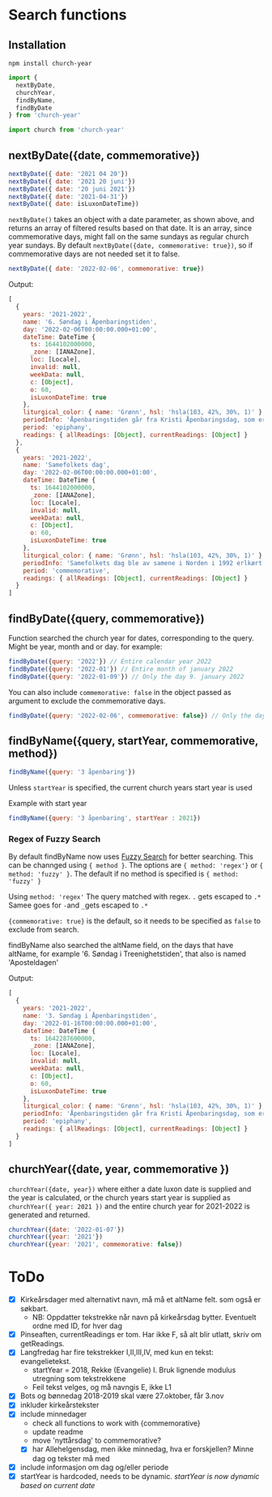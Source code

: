 # Search functions

## Installation
```
npm install church-year
```
```js
import {
  nextByDate, 
  churchYear, 
  findByName, 
  findByDate
} from 'church-year'
```

```js
import church from 'church-year'
```

## nextByDate({date, commemorative})

```js
nextByDate({ date: '2021 04 20'})
nextByDate({ date: '2021 20 juni'})
nextByDate({ date: '20 juni 2021'})
nextByDate({ date: '2021-04-31'})
nextByDate({ date: isLuxonDateTime})
```
`nextByDate()` takes an object with a date parameter, as shown above, and returns an array of filtered results based on that date. It is an array, since commemorative days, might fall on the same sundays as regular church year sundays.
By default `nextByDate({date, commemorative: true})`, so if commemorative days are not needed set it to false.
```js
nextByDate({ date: '2022-02-06', commemorative: true})
```
Output:
```js
[
  {
    years: '2021-2022',
    name: '6. Søndag i Åpenbaringstiden',
    day: '2022-02-06T00:00:00.000+01:00',
    dateTime: DateTime {
      ts: 1644102000000,
      _zone: [IANAZone],
      loc: [Locale],
      invalid: null,
      weekData: null,
      c: [Object],
      o: 60,
      isLuxonDateTime: true
    },
    liturgical_color: { name: 'Grønn', hsl: 'hsla(103, 42%, 30%, 1)' },
    periodInfo: 'Åpenbaringstiden går fra Kristi Åpenbaringsdag, som er første søndag etter nyttår, og helt frem til fastetiden før påsken',
    period: 'epiphany',
    readings: { allReadings: [Object], currentReadings: [Object] }
  },
  {
    years: '2021-2022',
    name: 'Samefolkets dag',
    day: '2022-02-06T00:00:00.000+01:00',
    dateTime: DateTime {
      ts: 1644102000000,
      _zone: [IANAZone],
      loc: [Locale],
      invalid: null,
      weekData: null,
      c: [Object],
      o: 60,
      isLuxonDateTime: true
    },
    liturgical_color: { name: 'Grønn', hsl: 'hsla(103, 42%, 30%, 1)' },
    periodInfo: 'Samefolkets dag ble av samene i Norden i 1992 erlkært som en felles samisk nasjonaldag',
    period: 'commemorative',
    readings: { allReadings: [Object], currentReadings: [Object] }
  }
]
```

## findByDate({query, commemorative})
Function searched the church year for dates, corresponding to the 
query. Might be year, month and or day. for example:
```js
findByDate({query: '2022'}) // Entire calendar year 2022
findByDate({query: '2022-01'}) // Entire month of january 2022
findByDate({query: '2022-01-09'}) // Only the day 9. january 2022
```

You can also include `commemorative: false` in the object passed as argument to exclude the commemorative days.
```js
findByDate({query: '2022-02-06', commemorative: false}) // Only the day 6. january 2022
```

## findByName({query, startYear, commemorative, method})
```js
findByName({query: '3 åpenbaring'})
```
Unless `startYear` is specified, the current church years start year is used 

Example with start year
```js
findByName({query: '3 åpenbaring', startYear : 2021})
```

### Regex of Fuzzy Search

By default findByName now uses [Fuzzy Search](https://www.npmjs.com/package/fuzzy-search) for better searching.
This can be channged using `{ method }`. The options are `{ method: 'regex'}` or
`{ method: 'fuzzy' }`. The default if no method is specified is `{ method:
'fuzzy' }`

Using `method: 'regex'` The query matched with regex.
`.` gets escaped to `.*`
Samee goes for `-`and `_`gets escaped to `.*`

`{commemorative: true}` is the default, so it needs to be specified as `false` to exclude from search.

findByName also searched the altName field, on the days that have altName,
for example '6. Søndag i Treenighetstiden', that also is named 'Aposteldagen'

Output:
```js
[
  {
    years: '2021-2022',
    name: '3. Søndag i Åpenbaringstiden',
    day: '2022-01-16T00:00:00.000+01:00',
    dateTime: DateTime {
      ts: 1642287600000,
      _zone: [IANAZone],
      loc: [Locale],
      invalid: null,
      weekData: null,
      c: [Object],
      o: 60,
      isLuxonDateTime: true
    },
    liturgical_color: { name: 'Grønn', hsl: 'hsla(103, 42%, 30%, 1)' },
    periodInfo: 'Åpenbaringstiden går fra Kristi Åpenbaringsdag, som er første søndag etter nyttår, og helt frem til fastetiden før påsken',
    period: 'epiphany',
    readings: { allReadings: [Object], currentReadings: [Object] }
  }
]
```

## churchYear({date, year, commemorative })
`churchYear({date, year})` where either a date luxon date is supplied and the year is calculated, or the church years start year is supplied as `churchYear({ year: 2021 })` and the entire church year for 2021-2022 is generated and returned.

```js
churchYear({date: '2022-01-07'})
churchYear({year: '2021'})
churchYear({year: '2021', commemorative: false})
```

# ToDo
- [x] Kirkeårsdager med alternativt navn, må må et altName felt. som også er søkbart.
  - NB: Oppdatter tekstrekke når navn på kirkeårsdag bytter. Eventuelt ordne med ID, for hver dag
- [x] Pinseaften, currentReadings er tom. Har ikke F, så alt blir utlatt, skriv om getReadings.
- [x] Langfredag har fire tekstrekker I,II,III,IV, med kun en tekst: evangelietekst.
  - startYear = 2018, Rekke (Evangelie) I. Bruk lignende modulus utregning som tekstrekkene
  - Feil tekst velges, og må navngis E, ikke L1
- [x] Bots og bønnedag 2018-2019 skal være 27.oktober, får 3.nov
- [x] inkluder kirkeårstekster
- [x] include minnedager
  - check all functions to work with {commemorative}
  - update readme
  - move 'nyttårsdag' to commemorative?
  - [x] har Allehelgensdag, men ikke minnedag, hva er forskjellen? Minne dag og tekster må med
- [x] include informasjon om dag og/eller periode
- [x] startYear is hardcoded, needs to be dynamic. *startYear is now dynamic based on current date*
